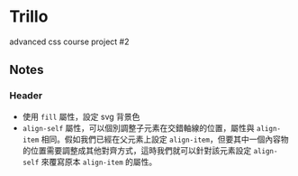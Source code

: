 # Trillo

advanced css course project #2

## Notes

### Header

* 使用 `fill` 屬性，設定 svg 背景色
* `align-self` 屬性，可以個別調整子元素在交錯軸線的位置，屬性與 `align-item` 相同。假如我們已經在父元素上設定 `align-item`，但要其中一個內容物的位置需要調整成其他對齊方式，這時我們就可以針對該元素設定 `align-self` 來覆寫原本 `align-item` 的屬性。